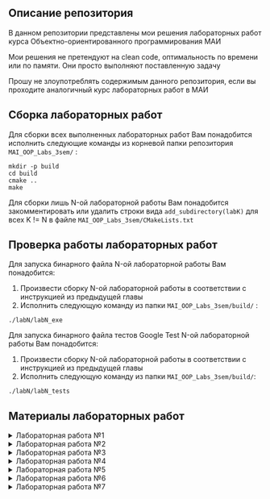 ## Описание репозитория
В данном репозитории представлены мои решения лабораторных работ курса Объектно-ориентированного программирования МАИ

Мои решения не претендуют на clean code, оптимальность по времени или по памяти. Они просто выполняют поставленную задачу

Прошу не злоупотреблять содержимым данного репозитория, если вы проходите аналогичный курс лабораторных работ в МАИ

## Сборка лабораторных работ
Для сборки всех выполненных лабораторных работ Вам понадобится исполнить следующие команды из корневой папки репозитория `MAI_OOP_Labs_3sem/` :

```
mkdir -p build
cd build
cmake ..
make
```

Для сборки лишь N-ой лабораторной  работы Вам понадобится закомментировать или удалить строки вида 
`add_subdirectory(labK)` для всех K != N в файле `MAI_OOP_Labs_3sem/CMakeLists.txt`  

## Проверка работы лабораторных работ

Для запуска бинарного файла N-ой лабораторной работы Вам понадобится:
1) Произвести сборку N-ой лабораторной работы в соответствии с инструкцией из предыдущей главы 
2) Исполнить следующую команду из папки `MAI_OOP_Labs_3sem/build/` :

```
./labN/labN_exe
```

Для запуска бинарного файла тестов Google Test N-ой лабораторной работы Вам понадобится:
1) Произвести сборку N-ой лабораторной работы в соответствии с инструкцией из предыдущей главы 
2) Исполнить следующую команду из папки `MAI_OOP_Labs_3sem/build/`:

```
./labN/labN_tests
```


## Материалы лабораторных работ

<details>

<summary>
Лабораторная работа №1
</summary>

- [Условие (вариант 15)](https://drive.google.com/file/d/1IL5MEZCluRGTYTdhtJik5vJMmG_sDyi9/view?usp=sharing)
- [Решение](https://github.com/kvassenjoyer/MAI_OOP_Labs_3sem/blob/main/lab1/src/lab1.cpp)
- [Тесты](https://github.com/kvassenjoyer/MAI_OOP_Labs_3sem/blob/main/lab1/tests/test_lab1.cpp)
- [Отчет](https://github.com/kvassenjoyer/MAI_OOP_Labs_3sem/blob/main/lab1/report_lab1.md)

</details>

<details>

<summary>
Лабораторная работа №2
</summary>

- [Условие]()
- [Решение]()
- [Тесты]()
- [Отчет]()

</details>

<details>

<summary>
Лабораторная работа №3
</summary>

- [Условие]()
- [Решение]()
- [Тесты]()
- [Отчет]()

</details>

<details>

<summary>
Лабораторная работа №4
</summary>

- [Условие]()
- [Решение]()
- [Тесты]()
- [Отчет]()

</details>

<details>

<summary>
Лабораторная работа №5
</summary>

- [Условие]()
- [Решение]()
- [Тесты]()
- [Отчет]()

</details>

<details>

<summary>
Лабораторная работа №6
</summary>

- [Условие]()
- [Решение]()
- [Тесты]()
- [Отчет]()

</details>

<details>

<summary>
Лабораторная работа №7
</summary>

- [Условие]()
- [Решение]()
- [Тесты]()
- [Отчет]()

</details>
